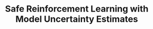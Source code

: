 ---
title: "Safe Reinforcement Learning with Model Uncertainty Estimates"
authors: "Björn Lütjens, Michael Everett, Jonathan P. How"
venue: "Machine Learning in Robot Motion Planning Workshop at the IEEE/RSJ International Conference on Intelligent Robots and Systems (IROS)"
year: "2018"
status: "published"
arxiv: "https://arxiv.org/abs/1810.08700"
official_link: ""
doi: ""
volume: "N/A"
number: "N/A"
pages: "N/A"
publisher: ""
month: "10"
address: "Madrid, Spain"
type: "workshop"
school: "N/A"
awards: "Oral Presentation"
notes: ""
include_on_website: false
image: ""
links_to_code: "N/A"
links_to_video: "N/A"
collection: publications
permalink: /publication/2018-10-Lutjens18_IROS_WS.html
---